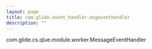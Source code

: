 ```yaml
---
layout: page
title: com.glide.event_handler.msgeventhandler
description: ""
---
```

com.glide.cs.qlue.module.worker.MessageEventHandler